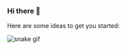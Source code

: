 ### Hi there 👋
Here are some ideas to get you started:


![snake gif](https://github.com/antonioalbert0/antonioalbert0/blob/output/github-contribution-grid-snake.gif)

